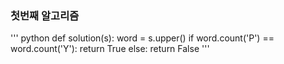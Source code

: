 ### 첫번째 알고리즘

'''
python
def solution(s):
    word = s.upper()
    if word.count('P') == word.count('Y'):
        return True
    else:
        return False
'''
